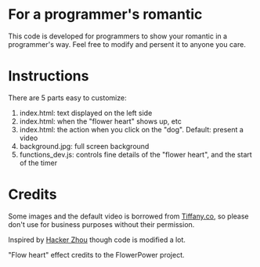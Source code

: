 # For a programmer's romantic
This code is developed for programmers to show your romantic in a programmer's way.
Feel free to modify and persent it to anyone you care.

# Instructions
There are 5 parts easy to customize:

1. index.html: text displayed on the left side
2. index.html: when the "flower heart" shows up, etc
3. index.html: the action when you click on the "dog". Default: present a video
4. background.jpg: full screen background
5. functions_dev.js: controls fine details of the "flower heart", and the start of the timer

# Credits
Some images and the default video is borrowed from [Tiffany.co](tiffany.co), 
so please don't use for business purposes without their permission.

Inspired by [Hacker Zhou](hackerzhou.me) though code is modified a lot.

"Flow heart" effect credits to the FlowerPower project.
